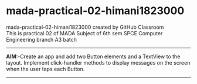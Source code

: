 # mada-practical-02-himani1823000
mada-practical-02-himani1823000 created by GitHub Classroom<br>
This is practical 02 of MADA Subject of 6th sem SPCE Computer Engineering branch A3 batch<br><hr>
<b>AIM</b>:-Create an app and add two Button elements and a TextView to the layout. Implement click-handler methods to display messages on the screen when the user taps each Button.
<br><hr>
